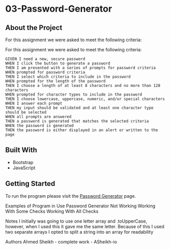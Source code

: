 # 03-Password-Generator
## About the Project
For this assignment we were asked to meet the following criteria:

For this assignment we were asked to meet the following criteria:

    GIVEN I need a new, secure password
    WHEN I click the button to generate a password
    THEN I am presented with a series of prompts for password criteria
    WHEN prompted for password criteria
    THEN I select which criteria to include in the password
    WHEN prompted for the length of the password
    THEN I choose a length of at least 8 characters and no more than 128 characters
    WHEN prompted for character types to include in the password
    THEN I choose lowercase, uppercase, numeric, and/or special characters
    WHEN I answer each prompt
    THEN my input should be validated and at least one character type should be selected
    WHEN all prompts are answered
    THEN a password is generated that matches the selected criteria
    WHEN the password is generated
    THEN the password is either displayed in an alert or written to the page

## Built With
- Bootstrap
- JavaScript

## Getting Started
To run the program please visit the [Password Generator](https://asheikh-io.github.io/03-Password-Generator/) page.

Examples of Program in Use
Password Generator Not Working Working With Some Checks Working With All Checks

Notes
I initially was going to use one letter array and .toUpperCase, however, when I used this it gave me the same letter. Because of this I used two separate arrays
I opted to split a string into an array for readability

Authors
Ahmed Sheikh - complete work - ASheikh-io
